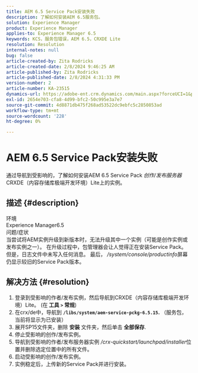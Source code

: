 ```yaml
---
title: AEM 6.5 Service Pack安装失败
description: 了解如何安装AEM 6.5服务包。
solution: Experience Manager
product: Experience Manager
applies-to: Experience Manager 6.5
keywords: KCS，服务包错误，AEM 6.5，CRXDE Lite
resolution: Resolution
internal-notes: null
bug: false
article-created-by: Zita Rodricks
article-created-date: 2/8/2024 9:46:25 AM
article-published-by: Zita Rodricks
article-published-date: 2/8/2024 4:31:33 PM
version-number: 2
article-number: KA-23515
dynamics-url: https://adobe-ent.crm.dynamics.com/main.aspx?forceUCI=1&pagetype=entityrecord&etn=knowledgearticle&id=67af1fe6-66c6-ee11-9079-6045bd006704
exl-id: 2654e703-cfa8-4d99-bfc2-50c995e3a7e7
source-git-commit: 4d8871db475f268ad53522dc9ebfc5c2850853ad
workflow-type: tm+mt
source-wordcount: '228'
ht-degree: 0%

---
```


# AEM 6.5 Service Pack安装失败


通过导航到受影响的，了解如何安装AEM 6.5 Service Pack *创作/发布服务器* CRXDE（内容存储库极端开发环境）Lite上的实例。

## 描述 {#description}

环境<br>
Experience Manager6.5
<br>问题/症状<br>
当尝试将AEM实例升级到新版本时，无法升级其中一个实例（可能是创作实例或发布实例之一）。 在升级过程中，包管理器会让人觉得正在安装Service Pack。 但是，日志文件中未写入任何消息。 最后， */system/console/productinfo*&#x200B;屏幕仍显示较旧的Service Pack版本。


## 解决方法 {#resolution}


1. 登录到受影响的作者/发布实例，然后导航到CRXDE（内容存储库极端开发环境）Lite。 (在<b> 工具 `>`  常规</b>)
2. 在crx/de中，导航到 <b>`/libs/system/aem-service-pckg-6.5.15`. </b>（服务包，当前将显示为已安装）
3. 展开SP15文件夹，删除 <b>安装</b> 文件夹，然后单击 <b>全部保存</b>.
4. 停止受影响的创作/发布实例。
5. 导航到受影响的作者/发布服务器实例 */crx-quickstart/launchpad/installer*&#x200B;位置并删除选定位置中的所有文件。
6. 启动受影响的创作/发布实例。
7. 实例稳定后，上传新的Service Pack并进行安装。
